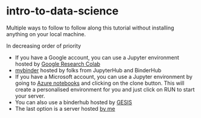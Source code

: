 # intro-to-data-science

Multiple ways to follow to follow along this tutorial without installing anything on your local machine.

In decreasing order of priority

- If you have a Google account, you can use a Jupyter environment hosted by [Google Research Colab](https://colab.research.google.com/github/MridulS/intro-to-data-science/blob/master/Introduction-Python-Pandas-Networks.ipynb)
- [mybinder](https://mybinder.org/v2/gh/MridulS/pydata-networkx/master) hosted by folks from JupyterHub and BinderHub
- If you have a Microsoft account, you can use a Jupyter environment by going to [Azure notebooks](https://notebooks.azure.com/MridulS/projects/intro-to-data-science) and clicking on the clone button. This will create a personalised environment for you and just click on RUN to start your server.
- You can also use a binderhub hosted by [GESIS](https://notebooks.gesis.org/binder/v2/gh/mriduls/intro-to-data-science/master)
- The last option is a server hosted [by me](http://35.233.114.10/v2/gh/mriduls/intro-to-data-science/master)
